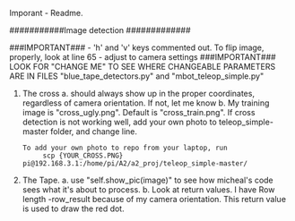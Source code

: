 Imporant - Readme.

###########Image detection #############

###IMPORTANT### - 'h' and 'v' keys commented out. To flip image, properly, look at line 65 - adjust to camera settings
###IMPORTANT###  LOOK FOR "CHANGE ME" TO SEE WHERE CHANGEABLE PARAMETERS ARE IN FILES "blue_tape_detectors.py" and "mbot_teleop_simple.py"


1. The cross
   a.  should always show up in the proper coordinates, regardless of camera orientation. If not, let me know
   b.  My training image is "cross_ugly.png". Default is "cross_train.png". If cross detection is not working well,
       add your own photo to teleop_simple-master folder, and change line. 

       To add your own photo to repo from your laptop, run 
            scp {YOUR_CROSS.PNG} pi@192.168.3.1:/home/pi/A2/a2_proj/teleop_simple-master/ 


2. The Tape. 
   a. use "self.show_pic(image)" to see how micheal's code sees what it's about to process. 
   b. Look at return values. I have Row length -row_result because of my camera orientation. This return value is used
      to draw the red dot. 

